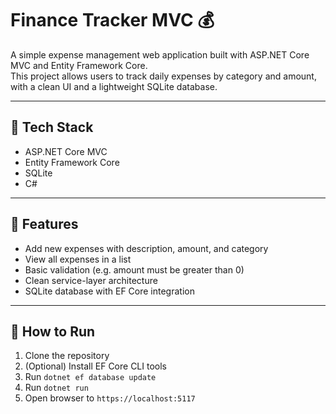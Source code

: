 # Finance Tracker MVC 💰

A simple expense management web application built with ASP.NET Core MVC and Entity Framework Core.  
This project allows users to track daily expenses by category and amount, with a clean UI and a lightweight SQLite database.

---

## 🧱 Tech Stack

- ASP.NET Core MVC
- Entity Framework Core
- SQLite
- C#

---

## 📌 Features

- Add new expenses with description, amount, and category
- View all expenses in a list
- Basic validation (e.g. amount must be greater than 0)
- Clean service-layer architecture
- SQLite database with EF Core integration

---

## 🚀 How to Run

1. Clone the repository  
2. (Optional) Install EF Core CLI tools  
3. Run `dotnet ef database update`  
4. Run `dotnet run`
5. Open browser to `https://localhost:5117`

